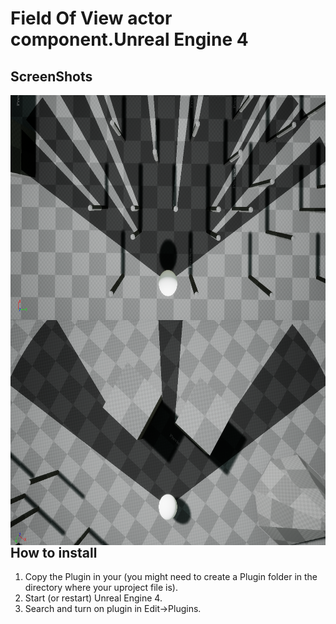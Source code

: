 # Field Of View actor component.Unreal Engine 4
## ScreenShots

<a href="url"><img src="https://github.com/FalseBool/Pictures/blob/master/FieldOfView/HighresScreenshot00000.png?raw=true" align="left" height="360" width="640" ></a>

<a href="url"><img src="https://github.com/FalseBool/Pictures/blob/master/FieldOfView/HighresScreenshot00001.png?raw=true" align="left" height="360" width="640" ></a>

## How to install
1) Copy the Plugin in your (you might need to create a Plugin folder in the directory where your uproject file is).
2) Start (or restart) Unreal Engine 4.
3) Search and turn on plugin in Edit->Plugins.
